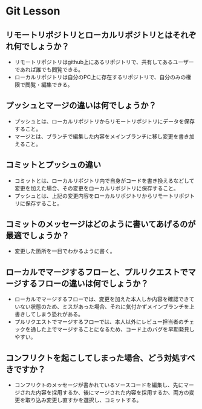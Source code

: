 # Git Lesson

## リモートリポジトリとローカルリポジトリとはそれぞれ何でしょうか？

* リモートリポジトリはgithub上にあるリポジトリで、共有してあるユーザーであれば誰でも閲覧できる。
* ローカルリポジトリは自分のPC上に存在するリポジトリで、自分のみの権限で閲覧・編集できる。

## プッシュとマージの違いは何でしょうか？

* プッシュとは、ローカルリポジトリからリモートリポジトリにデータを保存すること。
* マージとは、ブランチで編集した内容をメインブランチに移し変更を書き加えること。

## コミットとプッシュの違い

* コミットとは、ローカルリポジトリ内で自身がコードを書き換えるなどして変更を加えた場合、その変更をローカルリポジトリに保存すること。
* プッシュとは、上記の変更内容をローカルリポジトリからリモートリポジトリに保存すること。

## コミットのメッセージはどのように書いてあげるのが最適でしょうか？

* 変更した箇所を一目でわかるように書く。

## ローカルでマージするフローと、プルリクエストでマージするフローの違いは何でしょうか？

* ローカルでマージするフローでは、変更を加えた本人しか内容を確認できていない状態のため、ミスがあった場合、それに気付かずメインブランチを上書きしてしまう恐れがある。
* プルリクエストでマージするフローでは、本人以外にレビュー担当者のチェックを通した上でマージすることになるため、コード上のバグを早期発見しやすい。

## コンフリクトを起こしてしまった場合、どう対処すべきですか？

* コンフリクトのメッセージが書かれているソースコードを編集し、先にマージされた内容を採用するか、後にマージされた内容を採用するか、両方の変更を取り込み変更し直すかを選択し、コミットする。


